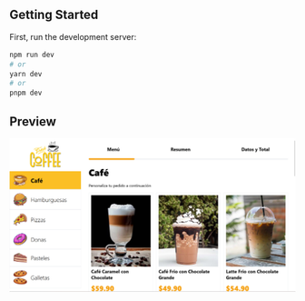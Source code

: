 ## Getting Started

First, run the development server:

```bash
npm run dev
# or
yarn dev
# or
pnpm dev
```

## Preview

![Preview](./preview.png)